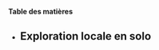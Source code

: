 **Table des matières** 

 - Exploration locale en solo
	 - 

<!--stackedit_data:
eyJoaXN0b3J5IjpbMTQ2MjA0ODkzOCw0OTc4MTg4MTBdfQ==
-->